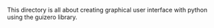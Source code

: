 This directory is all about creating graphical user interface with python using the guizero library.

